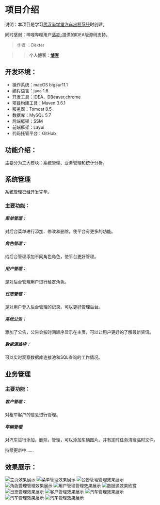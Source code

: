 

# 项目介绍

说明：本项目是学习[武汉尚学堂汽车出租系统](https://www.bilibili.com/video/BV1d4411r7vn?p=21  )时创建。

同时感谢：哔哩哔哩用户[落亦-](https://space.bilibili.com/274696873?spm_id_from=333.788.b_636f6d6d656e74.6 )提供的IDEA版源码支持。

> 作者 ：Dexter

> > **个人博客：[博客](https://yexiang43.github.io/)**

## 开发环境：

+ 操作系统：macOS bigsur11.1
+ 编程语言：java 1.8
+ 开发工具：IDEA、DBeaver,chrome
+ 项目构建工具：Maven 3.6.1
+ 服务器：Tomcat 8.5
+ 数据库：MySQL  5.7
+ 后端框架：SSM
+ 前端框架：Layui  
+ 代码托管平台：GitHub

## 功能介绍：

主要分为三大模块：系统管理、业务管理和统计分析。

## 系统管理

系统管理已经开发完毕。

### 主要功能：

##### 菜单管理：

对后台菜单进行添加、修改和删除，使平台有更多的功能。

##### 角色管理：

给后台管理添加不同角色角色，使平台更好管理。

##### 用户管理：

是对后台管理用户进行给定角色。

##### 日志管理：

是对用户登入后台管理的记录。可以更好管理后台。

##### 系统公告：

添加了公告，公告会按时间顺序显示在主页，可以让用户更好的了解最新资讯。

##### 数据源监控：

可以实时观察数据库连接池和SQL查询的工作情况。

## 业务管理

### 主要功能：

##### 客户管理：

对租车客户的信息进行管理。

##### 车辆管理:
对汽车进行添加，删除，管理，可以添加车辆图片。并有定时任务清理临时文件。

持续更新中......
## 效果展示：
![主页效果展示](https://github.com/yexiang43/carsys.git/images/index.png)
![菜单管理效果展示](https://github.com/yexiang43/carsys.git/images/loginfo.png)
![公告管理管理效果展示](https://github.com/yexiang43/carsys.git/images/loginfo.png)
![角色管理管理效果展示](https://github.com/yexiang43/carsys.git/images/loginfo.png)
![用户管理管理效果展示](https://github.com/yexiang43/carsys.git/images/loginfo.png)
![数据源效果欣赏](https://github.com/yexiang43/carsys.git/images/Drud.png)
![日志管理效果展示](https://github.com/yexiang43/carsys.git/images/loginfo.png)
![客户管理效果展示](https://github.com/yexiang43/carsys.git/images/customer.png)
![汽车管理效果展示](https://github.com/yexiang43/carsys.git/images/car01.png)
![汽车管理效果展示](https://github.com/yexiang43/carsys.git/images/car03.png)
![汽车管理效果展示](https://github.com/yexiang43/carsys.git/images/car02.png)
